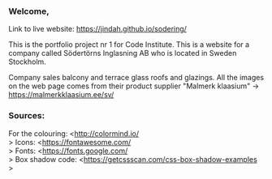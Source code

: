 <h3>Welcome,</h3>

Link to live website: https://jindah.github.io/sodering/

This is the portfolio project nr 1 for Code Institute. This is a website for a company called Södertörns Inglasning AB who is located in Sweden Stockholm.

Company sales balcony and terrace glass roofs and glazings. All the images on the web page comes from their product supplier "Malmerk klaasium" -> <https://malmerkklaasium.ee/sv/>

<h3>Sources:</h3>

For the colouring: <http://colormind.io/<br>>
Icons: <https://fontawesome.com/<br>>
Fonts: <https://fonts.google.com/<br>>
Box shadow code: <https://getcssscan.com/css-box-shadow-examples<br>>
